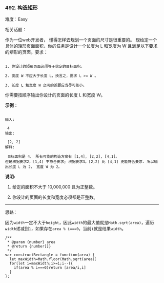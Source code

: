 ### 492. 构造矩形

难度：Easy

相关话题：

作为一位web开发者， 懂得怎样去规划一个页面的尺寸是很重要的。 现给定一个具体的矩形页面面积，你的任务是设计一个长度为 L 和宽度为 W 且满足以下要求的矩形的页面。要求：



```

1. 你设计的矩形页面必须等于给定的目标面积。

2. 宽度 W 不应大于长度 L，换言之，要求 L >= W 。

3. 长度 L 和宽度 W 之间的差距应当尽可能小。
```


你需要按顺序输出你设计的页面的长度 L 和宽度 W。



**示例：** 



```

输入:

 4
输出:

 [2, 2]
解释:

 目标面积是 4， 所有可能的构造方案有 [1,4], [2,2], [4,1]。
但是根据要求2，[1,4] 不符合要求; 根据要求3，[2,2] 比 [4,1] 更能符合要求. 所以输出长度 L 为 2， 宽度 W 为 2。
```


**说明:** 




1. 给定的面积不大于 10,000,000 且为正整数。

2. 你设计的页面的长度和宽度必须都是正整数。






-----

思路：

因为`width`一定不大于`height`，因此`width`的最大值就是`Math.sqrt(area)`，遍历`width`递减到`1`，如果存在`area % i===0`，当前`i`就是结果`width`。
```
/**
 * @param {number} area
 * @return {number[]}
 */
var constructRectangle = function(area) {
  let maxWidth=Math.floor(Math.sqrt(area))
  for(let i=maxWidth;i>=1;i--){
    if(area % i===0)return [area/i,i]
  }
};
```

